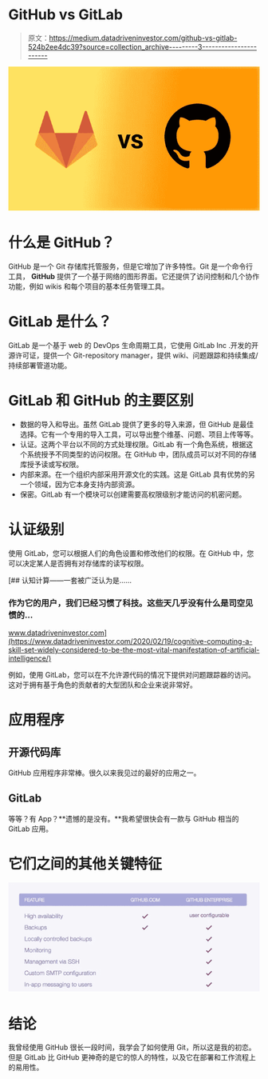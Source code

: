 # GitHub vs GitLab

> 原文：<https://medium.datadriveninvestor.com/github-vs-gitlab-524b2ee4dc39?source=collection_archive---------3----------------------->

![](img/2d604cf99f73860bff50c0f5a8d0f8ca.png)

# 什么是 GitHub？

GitHub 是一个 Git 存储库托管服务，但是它增加了许多特性。Git 是一个命令行工具， **GitHub** 提供了一个基于网络的图形界面。它还提供了访问控制和几个协作功能，例如 wikis 和每个项目的基本任务管理工具。

# GitLab 是什么？

GitLab 是一个基于 web 的 DevOps 生命周期工具，它使用 GitLab Inc .开发的开源许可证，提供一个 Git-repository manager，提供 wiki、问题跟踪和持续集成/持续部署管道功能。

# GitLab 和 GitHub 的主要区别

*   数据的导入和导出。虽然 GitLab 提供了更多的导入来源，但 GitHub 是最佳选择。它有一个专用的导入工具，可以导出整个维基、问题、项目上传等等。
*   认证。这两个平台以不同的方式处理权限。GitLab 有一个角色系统，根据这个系统授予不同类型的访问权限。在 GitHub 中，团队成员可以对不同的存储库授予读或写权限。
*   内部来源。在一个组织内部采用开源文化的实践。这是 GitLab 具有优势的另一个领域，因为它本身支持内部资源。
*   保密。GitLab 有一个模块可以创建需要高权限级别才能访问的机密问题。

# 认证级别

使用 GitLab，您可以根据人们的角色设置和修改他们的权限。在 GitHub 中，您可以决定某人是否拥有对存储库的读写权限。

[](https://www.datadriveninvestor.com/2020/02/19/cognitive-computing-a-skill-set-widely-considered-to-be-the-most-vital-manifestation-of-artificial-intelligence/) [## 认知计算——一套被广泛认为是……

### 作为它的用户，我们已经习惯了科技。这些天几乎没有什么是司空见惯的…

www.datadriveninvestor.com](https://www.datadriveninvestor.com/2020/02/19/cognitive-computing-a-skill-set-widely-considered-to-be-the-most-vital-manifestation-of-artificial-intelligence/) 

例如，使用 GitLab，您可以在不允许源代码的情况下提供对问题跟踪器的访问。这对于拥有基于角色的贡献者的大型团队和企业来说非常好。

# 应用程序

## 开源代码库

GitHub 应用程序非常棒。很久以来我见过的最好的应用之一。

## GitLab

等等？有 App？**遗憾的是没有。**我希望很快会有一款与 GitHub 相当的 GitLab 应用。

# 它们之间的其他关键特征

![](img/b6dc815e820e13f422a14b599e84002f.png)

# 结论

我曾经使用 GitHub 很长一段时间，我学会了如何使用 Git，所以这是我的初恋。但是 GitLab 比 GitHub 更神奇的是它的惊人的特性，以及它在部署和工作流程上的易用性。